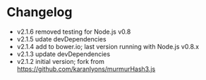 Changelog
=========

- v2.1.6 removed testing for Node.js v0.8
- v2.1.5 udate devDependencies
- v2.1.4 add to bower.io; last version running with Node.js v0.8.x
- v2.1.3 update devDependencies
- v2.1.2 initial version; fork from https://github.com/karanlyons/murmurHash3.js
